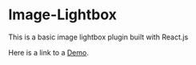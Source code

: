 # Image-Lightbox
This is a basic image lightbox plugin built with React.js

Here is a link to a [Demo](https://vccentric.github.io/Image-Lightbox/).